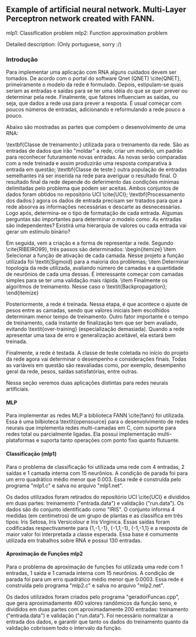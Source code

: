 ## Example of artificial neural network. Multi-Layer Perceptron network created with FANN.

mlp1: Classification problem
mlp2: Function approximation problem


Detailed description: (Only portuguese, sorry :/)



### Introdução

Para implementar uma aplicação com RNA alguns cuidados devem ser tomados. De acordo com o portal do software Qnet (QNET) \cite{QNET}, primeiramente o modelo da rede é formulado. Depois, estipulam-se quais seriam as entradas e saídas para se ter uma idéia do que se quer prever ou determinar pela rede. Finalmente, que fatores influenciam as saídas, ou seja, que dados a rede usa para prever a resposta. É usual começar com poucos números de entradas, adicionando e reformulando a rede pouco a pouco.

Abaixo são mostradas as partes que compõem o desenvolvimento de uma RNA:

\textbf{Classe de treinamento:} utilizada para o treinamento da rede. São as entradas de dados que irão  "moldar" a rede, criar um modelo, um padrão para reconhecer futuramente novas entradas. As novas serão comparadas com a rede treinada e assim produzirão uma resposta comparativa à entrada em questão;
\textbf{Classe de teste:} outra população de entradas semelhantes irá ser inserida na rede para averiguar o resultado final. O resultado final da rede depende do deferimento das condições mínimas delimitadas pelo problema que podem ser aceitas. Ambos conjuntos de dados foram obtidos no repositório UCI \cite{UCI};
\textbf{Processamento dos dados:} agora os dados de entrada precisam ser tratados para que a rede absorva as informações necessárias e descarte as desnecessárias. Logo após, determina-se o tipo de formatação de cada entrada. Algumas perguntas são importantes para determinar o modelo como: As entradas são independentes? Existirá uma hierarquia de valores ou cada entrada vai gerar um estímulo binário?


Em seguida, vem a criação e a forma de representar a rede. Segundo \cite{RIBEIRO99}, três passos são determinados:
\begin{itemize}
\item Selecionar a função de ativação de cada camada. Nesse projeto a função utilizada foi \textit{Sigmoid} para a maioria dos problemas;
\item Determinar topologia da rede utilizada, avaliando número de camadas e a quantidade de neurônios de cada uma dessas. É interessante começar com camadas simples para se ter uma validação mais rápida.
\item Finalmente os algoritmos de treinamento. Nesse caso o \textit{Backpropagation};
\end{itemize}

Posteriormente, a rede é treinada. Nessa etapa, é que acontece o ajuste de pesos entre as camadas, sendo que valores iniciais bem escolhidos determinam menor tempo de treinamento. Outro fator importante é o tempo de treinamento, cada instante de finalização tem que ser bem avaliado, evitando \textit{over-training} (especialização demasiada). Quando a rede apresentar uma taxa de erro e generalização aceitável, ela estará bem treinada.

Finalmente, a rede é testada. A classe de teste coletada no início do projeto da rede agora vai determinar o desempenho e considerações finais. Todas as variáveis em questão são reavaliadas como, por exemplo, desempenho geral da rede, pesos, saídas satisfatórias, entre outras.

Nessa seção veremos duas aplicações distintas para redes neurais artificiais.

#### MLP

Para implementar as redes MLP a biblioteca FANN \cite{fann} foi utilizada.  Essa é uma bilbioteca \textit{opensource} para o desenvolvimento de redes neurais que implementa redes multi-camadas em C, com suporte para redes total ou parcialmente ligadas. Ela possui implementação multi-plataformas e suporta tanto operações com ponto fixo quanto flutuante.

#### Classificação (mlp1)
Para o problema de classificação foi utilizada uma rede com 4 entradas, 2 saídas e 1 camada interna com 15 neurônios. A condição de parada foi para um erro quadrático médio menor que 0.003.  Essa rede é construída pelo programa "mlp1.c" e salva no arquivo "mlp1.net".

Os dados utilizados foram retirados do repositório UCI \cite{UCI} e divididos em duas partes: treinamento ("entrada.data") e validação ("run.data"). Os dados são do conjunto identificado como "IRIS". O conjunto informa 4 medidas (em centímetros) de um grupo de plantas e as classifica em três tipos: Iris Setosa, Iris Versicolour e Iris Virginica. Essas saídas foram codificadas respectivamente para \{1,-1,-1\}, \{-1,1,-1\}, \{-1,-1,1\} e a resposta de maior valor foi interpretada a classe esperada. Essa base é comumente utilizada em trabalhos sobre RNA e possui 130 entradas.


#### Aproximação de Funções mlp2

Para o problema de aproximação de funções foi utilizada uma rede com 1 entradas, 1 saída e 1 camada interna com 15 neurônios. A condição de parada foi para um erro quadrático médio menor que 0.0003.  Essa rede é construída pelo programa "mlp2.c" e salva no arquivo "mlp2.net".

Os dados utilizados foram criados pelo programa "geradorFuncao.cpp", que gera aproximadamente 400 valores randômicos da função seno, e divididos em duas partes com aproximadamente 200 entradas: treinamento ("entrada.data") e validação ("run.data"). Foi necessário normalizar a entrada dos dados, e garantir que tanto os dados do treinamento quanto da validação cobrissem todo o intervalo da função.
